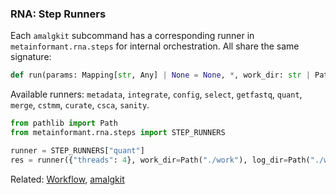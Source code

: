 ### RNA: Step Runners

Each `amalgkit` subcommand has a corresponding runner in `metainformant.rna.steps` for internal orchestration. All share the same signature:

```python
def run(params: Mapping[str, Any] | None = None, *, work_dir: str | Path | None = None, log_dir: str | Path | None = None, check: bool = False) -> CompletedProcess[str]
```

Available runners: `metadata`, `integrate`, `config`, `select`, `getfastq`, `quant`, `merge`, `cstmm`, `curate`, `csca`, `sanity`.

```python
from pathlib import Path
from metainformant.rna.steps import STEP_RUNNERS

runner = STEP_RUNNERS["quant"]
res = runner({"threads": 4}, work_dir=Path("./work"), log_dir=Path("./work/logs"), check=False)
```

Related: [Workflow](./workflow.md), [amalgkit](./amalgkit.md)


